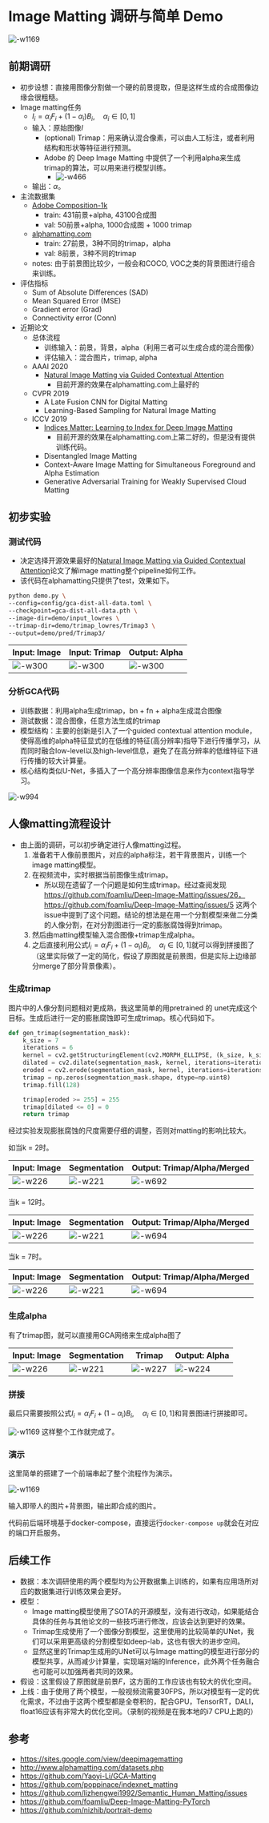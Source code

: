 # Image Matting 调研与简单 Demo

![-w1169](media/15840709208808/123.png)

## 前期调研

- 初步设想：直接用图像分割做一个硬的前景提取，但是这样生成的合成图像边缘会很粗糙。
- Image matting任务
    - $I_{i}=\alpha_{i} F_{i}+\left(1-\alpha_{i}\right) B_{i}, \quad \alpha_{i} \in[0,1]$
    - 输入：原始图像$I$
        - (optional) Trimap：用来确认混合像素，可以由人工标注，或者利用结构和形状等特征进行预测。
        - Adobe 的 Deep Image Matting 中提供了一个利用alpha来生成trimap的算法，可以用来进行模型训练。
            - ![-w466](media/15840709208808/15840808354888.jpg)
    - 输出：$\alpha$。
- 主流数据集
    - [Adobe Composition-1k](https://sites.google.com/view/deepimagematting)
        - train: 431前景+alpha, 43100合成图
        - val: 50前景+alpha, 1000合成图 + 1000 trimap
    - [alphamatting.com](http://www.alphamatting.com/datasets.php)
        - train: 27前景，3种不同的trimap，alpha
        - val: 8前景，3种不同的trimap
    - notes: 由于前景图比较少，一般会和COCO, VOC之类的背景图进行组合来训练。
- 评估指标
    - Sum of Absolute Differences (SAD)
    - Mean Squared Error (MSE)
    - Gradient error (Grad)
    - Connectivity error (Conn)
- 近期论文
    - 总体流程
        - 训练输入：前景，背景，alpha（利用三者可以生成合成的混合图像）
        - 评估输入：混合图片，trimap, alpha
    - AAAI 2020
        - [Natural Image Matting via Guided Contextual Attention](https://github.com/Yaoyi-Li/GCA-Matting)
            - 目前开源的效果在alphamatting.com上最好的
    - CVPR 2019
        - A Late Fusion CNN for Digital Matting
        - Learning-Based Sampling for Natural Image Matting
    - ICCV 2019
        - [Indices Matter: Learning to Index for Deep Image Matting](https://github.com/poppinace/indexnet_matting)
            - 目前开源的效果在alphamatting.com上第二好的，但是没有提供训练代码。
        - Disentangled Image Matting
        - Context-Aware Image Matting for Simultaneous Foreground and Alpha Estimation
        - Generative Adversarial Training for Weakly Supervised Cloud Matting

## 初步实验

### 测试代码

- 决定选择开源效果最好的[Natural Image Matting via Guided Contextual Attention](https://github.com/Yaoyi-Li/GCA-Matting)论文了解image matting整个pipeline如何工作。
- 该代码在alphamatting只提供了test，效果如下。

```bash
python demo.py \
--config=config/gca-dist-all-data.toml \
--checkpoint=gca-dist-all-data.pth \
--image-dir=demo/input_lowres \
--trimap-dir=demo/trimap_lowres/Trimap3 \
--output=demo/pred/Trimap3/
```


| Input: Image | Input: Trimap | Output: Alpha |
|--------------|---------------|---------------|
|      ![-w300](media/15840709208808/15840814202310.jpg)|        ![-w300](media/15840709208808/15840813839482.jpg)|        ![-w300](media/15840709208808/15840813574215.jpg)|

### 分析GCA代码

- 训练数据：利用alpha生成trimap，bn + fn + alpha生成混合图像
- 测试数据：混合图像，任意方法生成的trimap
- 模型结构：主要的创新是引入了一个guided contextual attention module，使得高维的alpha特征显式的在低维的特征(高分辨率)指导下进行传播学习，从而同时融合low-level以及high-level信息，避免了在高分辨率的低维特征下进行传播的较大计算量。
- 核心结构类似U-Net，多插入了一个高分辨率图像信息来作为context指导学习。

![-w994](media/15840709208808/15840845198256.jpg)

## 人像matting流程设计

- 由上面的调研，可以初步确定进行人像matting过程。
    1. 准备若干人像前景图片，对应的alpha标注，若干背景图片，训练一个image matting模型。
    2. 在视频流中，实时根据当前图像生成trimap。
        - 所以现在遗留了一个问题是如何生成trimap。经过查阅发现 https://github.com/foamliu/Deep-Image-Matting/issues/26，https://github.com/foamliu/Deep-Image-Matting/issues/5 这两个issue中提到了这个问题。结论的想法是在用一个分割模型来做二分类的人像分割，在对分割图进行一定的膨胀腐蚀得到trimap。
    3. 然后由matting模型输入混合图像+trimap生成alpha。
    4. 之后直接利用公式$I_{i}=\alpha_{i} F_{i}+\left(1-\alpha_{i}\right) B_{i}, \quad \alpha_{i} \in[0,1]$就可以得到拼接图了（这里实际做了一定的简化，假设了原图就是前景图，但是实际上边缘部分merge了部分背景像素）。

### 生成trimap

图片中的人像分割问题相对更成熟，我这里简单的用pretrained 的 unet完成这个目标。生成后进行一定的膨胀腐蚀即可生成trimap。核心代码如下。

```python
def gen_trimap(segmentation_mask):
    k_size = 7
    iterations = 6
    kernel = cv2.getStructuringElement(cv2.MORPH_ELLIPSE, (k_size, k_size))
    dilated = cv2.dilate(segmentation_mask, kernel, iterations=iterations)
    eroded = cv2.erode(segmentation_mask, kernel, iterations=iterations)
    trimap = np.zeros(segmentation_mask.shape, dtype=np.uint8)
    trimap.fill(128)

    trimap[eroded >= 255] = 255
    trimap[dilated <= 0] = 0
    return trimap
```

经过实验发现膨胀腐蚀的尺度需要仔细的调整，否则对matting的影响比较大。

如当k = 2时。

| Input: Image | Segmentation | Output: Trimap/Alpha/Merged |
|--------------|---------------|---------------|
|   ![-w226](media/15840709208808/15841196177534.jpg)|![-w221](media/15840709208808/15841197820899.jpg)|![-w692](media/15840709208808/15841214019531.jpg)|

当k = 12时。

| Input: Image | Segmentation | Output: Trimap/Alpha/Merged |
|--------------|---------------|---------------|
|   ![-w226](media/15840709208808/15841196177534.jpg)|![-w221](media/15840709208808/15841197820899.jpg)|![-w694](media/15840709208808/15841213614909.jpg)|

当k = 7时。

| Input: Image | Segmentation | Output: Trimap/Alpha/Merged |
|--------------|---------------|---------------|
|   ![-w226](media/15840709208808/15841196177534.jpg)|![-w221](media/15840709208808/15841197820899.jpg)|  ![-w694](media/15840709208808/15841214662067.jpg)|


### 生成alpha

有了trimap图，就可以直接用GCA网络来生成alpha图了


| Input: Image |  Segmentation | Trimap | Output: Alpha|
|--------------|---------------|---------------|-----------|
|   ![-w226](media/15840709208808/15841196177534.jpg)|![-w221](media/15840709208808/15841197820899.jpg)|      ![-w227](media/15840709208808/15841196317793.jpg)|![-w224](media/15840709208808/15841196424954.jpg)|

### 拼接

最后只需要按照公式$I_{i}=\alpha_{i} F_{i}+\left(1-\alpha_{i}\right) B_{i}, \quad \alpha_{i} \in[0,1]$和背景图进行拼接即可。

![-w1169](media/15840709208808/15841200494426.jpg)
这样整个工作就完成了。

### 演示

这里简单的搭建了一个前端串起了整个流程作为演示。


![-w1169](media/15840709208808/123.png)

输入即带人的图片+背景图，输出即合成的图片。

代码前后端环境基于docker-compose，直接运行`docker-compose up`就会在对应的端口开启服务。

## 后续工作

- 数据：本次调研使用的两个模型均为公开数据集上训练的，如果有应用场所对应的数据集进行训练效果会更好。
- 模型：
    - Image matting模型使用了SOTA的开源模型，没有进行改动，如果能结合具体的任务与其他论文的一些技巧进行修改，应该会达到更好的效果。
    - Trimap生成使用了一个图像分割模型，这里使用的比较简单的UNet，我们可以采用更高级的分割模型如deep-lab，这也有很大的进步空间。
    - 显然这里的Trimap生成用的UNet可以与Image matting的模型进行部分的模型共享，从而减少计算量，实现端对端的Inference，此外两个任务融合也可能可以加强两者共同的效果。
- 假设：这里假设了原图就是前景$F$，这方面的工作应该也有较大的优化空间。
- 上线：由于使用了两个模型，一般视频流需要30FPS，所以对模型有一定的优化需求，不过由于这两个模型都是全卷积的，配合GPU，TensorRT，DALI，float16应该有非常大的优化空间。（录制的视频是在我本地的i7 CPU上跑的）

## 参考

- https://sites.google.com/view/deepimagematting
- http://www.alphamatting.com/datasets.php
- https://github.com/Yaoyi-Li/GCA-Matting
- https://github.com/poppinace/indexnet_matting
- https://github.com/lizhengwei1992/Semantic_Human_Matting/issues
- https://github.com/foamliu/Deep-Image-Matting-PyTorch
- https://github.com/nizhib/portrait-demo